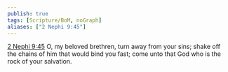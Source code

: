 ```yaml
---
publish: true
tags: [Scripture/BoM, noGraph]
aliases: ["2 Nephi 9:45"]
---
```

[2 Nephi 9:45](https://churchofjesuschrist.org/study/scriptures/bofm/2-ne/9?lang=eng&id=p45#p45) O, my beloved brethren, turn away from your sins; shake off the chains of him that would bind you fast; come unto that God who is the rock of your salvation.
